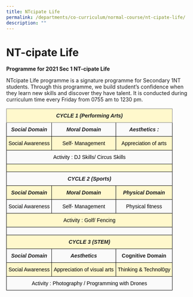 ```yaml
---
title: NTcipate Life
permalink: /departments/co-curriculum/normal-course/nt-cipate-life/
description: ""
---
```


# NT-cipate Life
**Programme for 2021 Sec 1 NT-cipate Life**

NTcipate Life programme is a signature programme for Secondary 1NT students. Through this programme, we build student’s confidence when they learn new skills and discover they have talent.
It is conducted during curriculum time every Friday from 0755 am to 1230 pm.

<style type="text/css">
.tg  {border-collapse:collapse;border-spacing:0;}
.tg td{border-color:black;border-style:solid;border-width:1px;font-family:Arial, sans-serif;font-size:14px;
  overflow:hidden;padding:10px 5px;word-break:normal;}
.tg th{border-color:black;border-style:solid;border-width:1px;font-family:Arial, sans-serif;font-size:14px;
  font-weight:normal;overflow:hidden;padding:10px 5px;word-break:normal;}
.tg .tg-jzn6{background-color:#FFF8CC;font-style:italic;font-weight:bold;text-align:center;vertical-align:top}
.tg .tg-rsmr{background-color:#FAFAFA;font-style:italic;font-weight:bold;text-align:center;vertical-align:top}
.tg .tg-fc1j{background-color:#FFF8CC;border-color:inherit;font-style:italic;font-weight:bold;text-align:center;vertical-align:top}
.tg .tg-9kzw{background-color:#FFF8CC;text-align:center;vertical-align:top}
.tg .tg-1s0b{background-color:#FAFAFA;text-align:center;vertical-align:top}
.tg .tg-9rv8{background-color:#FFF8CC;text-align:center;vertical-align:middle}
.tg .tg-2s1h{background-color:#FAFAFA;text-align:center;vertical-align:middle}
.tg .tg-p330{background-color:#FAFAFA;font-weight:bold;text-align:center;vertical-align:top}
</style>
<table class="tg">
<thead>
  <tr>
    <th class="tg-fc1j" colspan="3">CYCLE 1 (Performing Arts)</th>
  </tr>
</thead>
<tbody>
  <tr>
    <td class="tg-rsmr">Social Domain</td>
    <td class="tg-rsmr">Moral Domain</td>
    <td class="tg-rsmr">Aesthetics :</td>
  </tr>
  <tr>
    <td class="tg-9kzw"><span style="font-weight:400;color:#000">Social Awareness</span></td>
    <td class="tg-9kzw"><span style="font-weight:400;color:#000">Self- Management</span></td>
    <td class="tg-9kzw"><span style="font-weight:400;color:#000">Appreciation of arts</span></td>
  </tr>
  <tr>
    <td class="tg-1s0b" colspan="3"><span style="font-weight:400;color:#000">Activity : DJ Skills/ Circus Skills</span></td>
  </tr>
  <tr>
    <td class="tg-9rv8" colspan="3"></td>
  </tr>
  <tr>
    <td class="tg-rsmr" colspan="3">CYCLE 2 (Sports)</td>
  </tr>
  <tr>
    <td class="tg-jzn6">Social Domain</td>
    <td class="tg-jzn6">Moral Domain</td>
    <td class="tg-jzn6">Physical Domain</td>
  </tr>
  <tr>
    <td class="tg-1s0b"><span style="font-weight:400;color:#000">Social Awareness</span></td>
    <td class="tg-1s0b"><span style="font-weight:400;color:#000">Self- Management</span></td>
    <td class="tg-1s0b"><span style="font-weight:400;color:#000">Physical fitness</span></td>
  </tr>
  <tr>
    <td class="tg-9kzw" colspan="3"><span style="font-weight:400;color:#000">Activity : Golf/ Fencing</span></td>
  </tr>
  <tr>
    <td class="tg-2s1h" colspan="3"></td>
  </tr>
  <tr>
    <td class="tg-jzn6" colspan="3">CYCLE 3 (STEM)</td>
  </tr>
  <tr>
    <td class="tg-rsmr">Social Domain</td>
    <td class="tg-rsmr">Aesthetics</td>
    <td class="tg-p330">Cognitive Domain</td>
  </tr>
  <tr>
    <td class="tg-9kzw"><span style="font-weight:400;color:#000">Social Awareness</span></td>
    <td class="tg-9kzw"><span style="font-weight:400;color:#000">Appreciation of visual arts</span></td>
    <td class="tg-9kzw"><span style="font-weight:400;color:#000">Thinking &amp; Technol0gy</span></td>
  </tr>
  <tr>
    <td class="tg-1s0b" colspan="3"><span style="font-weight:400;color:#000">Activity : Photography / Programming with Drones</span></td>
  </tr>
</tbody>
</table>

